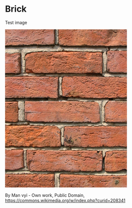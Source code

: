# Brick

Test image

<img src="Brick_wall_old.jpg" width=400>

By Man vyi - Own work, Public Domain, https://commons.wikimedia.org/w/index.php?curid=208341
